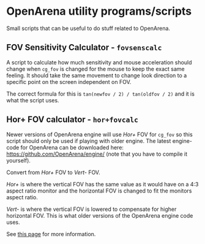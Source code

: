 # OpenArena utility programs/scripts

Small scripts that can be useful to do stuff related to OpenArena.

## FOV Sensitivity Calculator - `fovsenscalc`

A script to calculate how much sensitivity and mouse acceleration should change
when `cg_fov` is changed for the mouse to keep the exact same feeling. It should
take the same movement to change look direction to a specific point on the
screen independent on FOV.

The correct formula for this is `tan(newfov / 2) / tan(oldfov / 2)` and it is
what the script uses.

## Hor+ FOV calculator - `hor+fovcalc`

Newer versions of OpenArena engine will use *Hor+* FOV for `cg_fov` so this
script should only be used if playing with older engine. The latest engine-code
for OpenArena can be downloaded here: https://github.com/OpenArena/engine/ (note
that you have to compile it yourself).

Convert from *Hor+* FOV to *Vert-* FOV.

*Hor+* is where the vertical FOV has the same value as it would have on a 4:3
aspect ratio monitor and the horizontal FOV is changed to fit the monitors
aspect ratio.

*Vert-* is where the vertical FOV is lowered to compensate for higher horizontal
FOV. This is what older versions of the OpenArena engine code uses.

See [this page](https://en.wikipedia.org/wiki/Field_of_view_in_video_games) for
more information.
